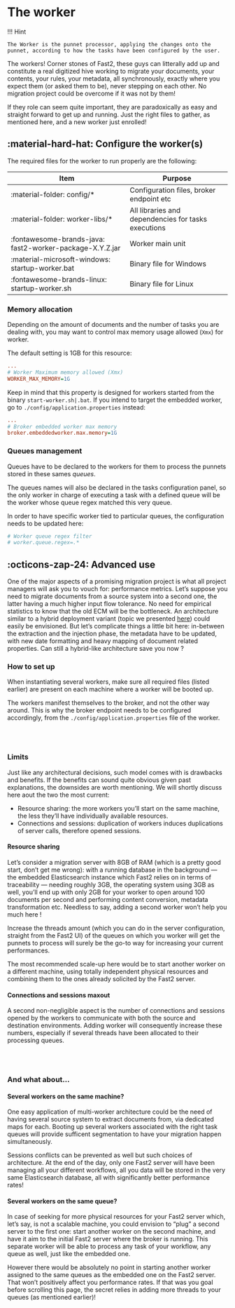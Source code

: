 # The worker

!!! Hint

    The Worker is the punnet processor, applying the changes onto the punnet, according to how the tasks have been configured by the user.

The workers! Corner stones of Fast2, these guys can litterally add up and constitute a real digitized hive working to migrate your documents,
your contents, your rules, your metadata, all synchronously, exactly where you expect them (or asked them to be), never stepping on each other.
No migration project could be overcome if it was not by them!

If they role can seem quite important, they are paradoxically as easy and straight forward to get up and running. Just the right files to gather, as mentioned here, and a new worker just enrolled!

## :material-hard-hat: Configure the worker(s)

The required files for the worker to run properly are the following:

| Item                                                     | Purpose                                             |
| -------------------------------------------------------- | --------------------------------------------------- |
| :material-folder: config/\*                              | Configuration files, broker endpoint etc            |
| :material-folder: worker-libs/\*                         | All libraries and dependencies for tasks executions |
| :fontawesome-brands-java: fast2-worker-package-X.Y.Z.jar | Worker main unit                                    |
| :material-microsoft-windows: startup-worker.bat          | Binary file for Windows                             |
| :fontawesome-brands-linux: startup-worker.sh             | Binary file for Linux                               |

### Memory allocation

Depending on the amount of documents and the number of tasks you are dealing with, you may want to control max memory usage allowed (`Xmx`) for worker.

The default setting is 1GB for this resource:

```ini title="./config/env.properties"
...
# Worker Maximum memory allowed (Xmx)
WORKER_MAX_MEMORY=1G
```

Keep in mind that this property is designed for workers started from the binary `start-worker.sh|.bat`. If you intend to target the embedded worker, go to `./config/application.properties` instead:

```ini
...
# Broker embedded worker max memory
broker.embeddedworker.max.memory=1G
```

### Queues management

Queues have to be declared to the workers for them to process the punnets stored in these sames _queues_.

The queues names will also be declared in the tasks configuration panel, so the only worker in charge of executing a task with a defined queue will be the worker whose queue regex matched this very queue.

In order to have specific worker tied to particular queues, the configuration needs to be updated here:

```ini title="./config/application.properties"
# Worker queue regex filter
# worker.queue.regex=.*
```

## :octicons-zap-24: Advanced use

One of the major aspects of a promising migration project is what all project managers will ask you to vouch for: performance metrics.
Let’s suppose you need to migrate documents from a source system into a second one, the latter having a much higher input flow tolerance. No need for empirical statistics to know that the old ECM will be the bottleneck. An architecture similar to a hybrid deployment variant (topic we presented [here](#)) could easily be envisioned. But let’s complicate things a little bit here: in-between the extraction and the injection phase, the metadata have to be updated, with new date formatting and heavy mapping of document related properties. Can still a hybrid-like architecture save you now ?

### How to set up

When instantiating several workers, make sure all required files (listed earlier) are present on each machine where a worker will be booted up.

The workers manifest themselves to the broker, and not the other way around. This is why the broker endpoint needs to be configured accordingly, from the `./config/application.properties` file of the worker.

<br />
<br />

### Limits

Just like any architectural decisions, such model comes with is drawbacks and benefits. If the benefits can sound quite obvious given past explanations, the downsides are worth mentioning. We will shortly discuss here aout the two the most current:

- Resource sharing: the more workers you’ll start on the same machine, the less they’ll have individually available resources.
- Connections and sessions: duplication of workers induces duplications of server calls, therefore opened sessions.

#### Resource sharing

Let’s consider a migration server with 8GB of RAM (which is a pretty good start, don’t get me wrong):
with a running database in the background — the embedded Elasticsearch instance which Fast2 relies on in terms of traceability — needing roughly 3GB, the operating system using 3GB as well, you’ll end up with only 2GB for your worker to open around 100 documents per second and performing content conversion, metadata transformation etc. Needless to say, adding a second worker won’t help you much here !

Increase the threads amount (which you can do in the server configuration, straight from the Fast2 UI) of the queues on which you worker will get the punnets to process will surely be the go-to way for increasing your current performances.

The most recommended scale-up here would be to start another worker on a different machine, using totally independent physical resources and combining them to the ones already solicited by the Fast2 server.

#### Connections and sessions maxout

A second non-negligible aspect is the number of connections and sessions opened by the workers to communicate with both the source and destination environments. Adding worker will consequently increase these numbers, especially if several threads have been allocated to their processing queues.

<br />
<br />

### And what about...

#### Several workers on the same machine?

One easy application of multi-worker architecture could be the need of having several source system to extract documents from, via dedicated maps for each. Booting up several workers associated with the right task queues will provide sufficent segmentation to have your migration happen simultaneously.

Sessions conflicts can be prevented as well but such choices of architecture. At the end of the day, only one Fast2 server will have been managing all your different workflows, all you data will be stored in the very same Elasticsearch database, all with significantly better performance rates!

#### Several workers on the same queue?

In case of seeking for more physical resources for your Fast2 server which, let’s say, is not a scalable machine, you could envision to “plug” a second server to the first one: start another worker on the second machine, and have it aim to the initial Fast2 server where the broker is running. This separate worker will be able to process any task of your workflow, any queue as well, just like the embedded one.

However there would be absolutely no point in starting another worker assigned to the same queues as the embedded one on the Fast2 server. That won’t positively affect you performance rates. If that was you goal before scrolling this page, the secret relies in adding more threads to your queues (as mentioned earlier)!
